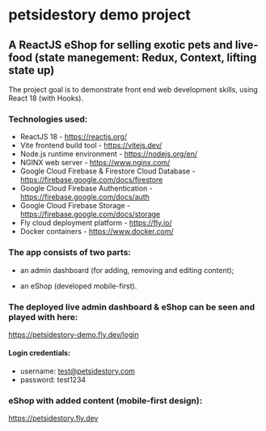 # petsidestory demo project

## A ReactJS eShop for selling exotic pets and live-food (state manegement: Redux, Context, lifting state up)

The project goal is to demonstrate front end web development skills, using React 18 (with Hooks).

### Technologies used:

-  ReactJS 18 - https://reactjs.org/
-  Vite frontend build tool - https://vitejs.dev/
-  Node.js runtime environment - https://nodejs.org/en/
-  NGINX web server - https://www.nginx.com/
-  Google Cloud Firebase & Firestore Cloud Database - https://firebase.google.com/docs/firestore
-  Google Cloud Firebase Authentication - https://firebase.google.com/docs/auth
-  Google Cloud Firebase Storage - https://firebase.google.com/docs/storage
-  Fly cloud deployment platform - https://fly.io/
-  Docker containers - https://www.docker.com/

### The app consists of two parts:

-  an admin dashboard (for adding, removing and editing content);

-  an eShop (developed mobile-first).

### The deployed live admin dashboard & eShop can be seen and played with here:

https://petsidestory-demo.fly.dev/login

#### Login credentials:

-  username: test@petsidestory.com
-  password: test1234

### eShop with added content (mobile-first design):

https://petsidestory.fly.dev
